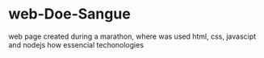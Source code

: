 # web-Doe-Sangue
web page created during a marathon, where was used html, css, javascipt and nodejs how essencial techonologies   
